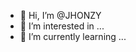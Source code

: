 - 👋 Hi, I’m @JHONZY
- 👀 I’m interested in ...
- 🌱 I’m currently learning ...


<!---
JHONZY/JHONZY is a ✨ special ✨ repository because its `README.md` (this file) appears on your GitHub profile.
You can click the Preview link to take a look at your changes.
--->
